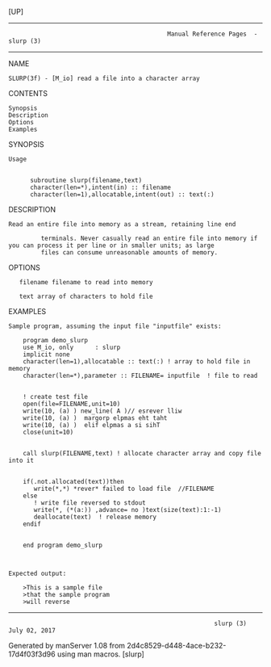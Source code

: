 [UP]

-----------------------------------------------------------------------------------------------------------------------------------
                                                Manual Reference Pages  - slurp (3)
-----------------------------------------------------------------------------------------------------------------------------------
                                                                 
NAME

    SLURP(3f) - [M_io] read a file into a character array

CONTENTS

    Synopsis
    Description
    Options
    Examples

SYNOPSIS

    Usage


          subroutine slurp(filename,text)
          character(len=*),intent(in) :: filename
          character(len=1),allocatable,intent(out) :: text(:)

DESCRIPTION

    Read an entire file into memory as a stream, retaining line end

             terminals. Never casually read an entire file into memory if you can process it per line or in smaller units; as large
             files can consume unreasonable amounts of memory.

OPTIONS

       filename filename to read into memory

       text array of characters to hold file

EXAMPLES

    Sample program, assuming the input file "inputfile" exists:

        program demo_slurp
        use M_io, only      : slurp
        implicit none
        character(len=1),allocatable :: text(:) ! array to hold file in memory
        character(len=*),parameter :: FILENAME= inputfile  ! file to read


        ! create test file
        open(file=FILENAME,unit=10)
        write(10, (a) ) new_line( A )// esrever lliw 
        write(10, (a) )  margorp elpmas eht taht 
        write(10, (a) )  elif elpmas a si sihT 
        close(unit=10)


        call slurp(FILENAME,text) ! allocate character array and copy file into it


        if(.not.allocated(text))then
           write(*,*) *rever* failed to load file  //FILENAME
        else
           ! write file reversed to stdout
           write(*, (*(a:)) ,advance= no )text(size(text):1:-1)
           deallocate(text)  ! release memory
        endif


        end program demo_slurp



    Expected output:

        >This is a sample file
        >that the sample program
        >will reverse

-----------------------------------------------------------------------------------------------------------------------------------

                                                             slurp (3)                                                July 02, 2017

Generated by manServer 1.08 from 2d4c8529-d448-4ace-b232-17d4f03f3d96 using man macros.
                                                              [slurp]
